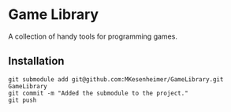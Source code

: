 # Game Library
A collection of handy tools for programming games.

## Installation
```
git submodule add git@github.com:MKesenheimer/GameLibrary.git GameLibrary
git commit -m "Added the submodule to the project."
git push
```
